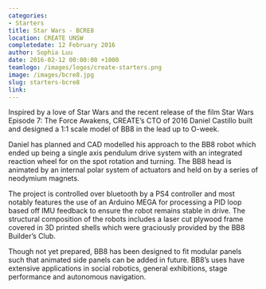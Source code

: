 ```yaml
---
categories:
- Starters
title: Star Wars - BCRE8
location: CREATE UNSW
completedate: 12 February 2016
author: Sophia Luu
date: 2016-02-12 00:00:00 +1000
teamlogo: /images/logos/create-starters.png
image: /images/bcre8.jpg
slug: starters-bcre8
link:
---
```


Inspired by a love of Star Wars and the recent release of the film Star Wars Episode 7: The Force Awakens, CREATE’s CTO of 2016 Daniel Castillo built and designed a 1:1 scale model of BB8 in the lead up to O-week.

Daniel has planned and CAD modelled his approach to the BB8 robot which ended up being a single axis pendulum drive system with an integrated reaction wheel for on the spot rotation and turning. The BB8 head is animated by an internal polar system of actuators and held on by a series of neodymium magnets.

The project is controlled over bluetooth by a PS4 controller and most notably features the use of an Arduino MEGA for processing a PID loop based off IMU feedback to ensure the robot remains stable in drive. The structural composition of the robots includes a laser cut plywood frame covered in 3D printed shells which were graciously provided by the BB8 Builder’s Club.

Though not yet prepared, BB8 has been designed to fit modular panels such that animated side panels can be added in future. BB8’s uses have extensive applications in social robotics, general exhibitions, stage performance and autonomous navigation.

